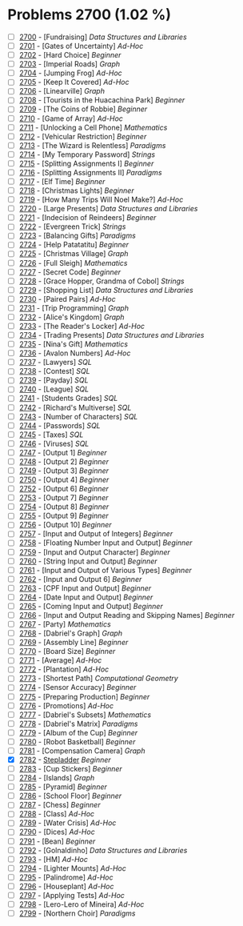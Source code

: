 # Problems 2700 (1.02 %)


- [ ] [2700](https://www.beecrowd.com.br/judge/pt/problems/view/2700) - [Fundraising] *Data Structures and Libraries*
- [ ] [2701](https://www.beecrowd.com.br/judge/pt/problems/view/2701) - [Gates of Uncertainty] *Ad-Hoc*
- [ ] [2702](https://www.beecrowd.com.br/judge/pt/problems/view/2702) - [Hard Choice] *Beginner*
- [ ] [2703](https://www.beecrowd.com.br/judge/pt/problems/view/2703) - [Imperial Roads] *Graph*
- [ ] [2704](https://www.beecrowd.com.br/judge/pt/problems/view/2704) - [Jumping Frog] *Ad-Hoc*
- [ ] [2705](https://www.beecrowd.com.br/judge/pt/problems/view/2705) - [Keep It Covered] *Ad-Hoc*
- [ ] [2706](https://www.beecrowd.com.br/judge/pt/problems/view/2706) - [Linearville] *Graph*
- [ ] [2708](https://www.beecrowd.com.br/judge/pt/problems/view/2708) - [Tourists in the Huacachina Park] *Beginner*
- [ ] [2709](https://www.beecrowd.com.br/judge/pt/problems/view/2709) - [The Coins of Robbie] *Beginner*
- [ ] [2710](https://www.beecrowd.com.br/judge/pt/problems/view/2710) - [Game of Array] *Ad-Hoc*
- [ ] [2711](https://www.beecrowd.com.br/judge/pt/problems/view/2711) - [Unlocking a Cell Phone] *Mathematics*
- [ ] [2712](https://www.beecrowd.com.br/judge/pt/problems/view/2712) - [Vehicular Restriction] *Beginner*
- [ ] [2713](https://www.beecrowd.com.br/judge/pt/problems/view/2713) - [The Wizard is Relentless] *Paradigms*
- [ ] [2714](https://www.beecrowd.com.br/judge/pt/problems/view/2714) - [My Temporary Password] *Strings*
- [ ] [2715](https://www.beecrowd.com.br/judge/pt/problems/view/2715) - [Splitting Assignments I] *Beginner*
- [ ] [2716](https://www.beecrowd.com.br/judge/pt/problems/view/2716) - [Splitting Assignments II] *Paradigms*
- [ ] [2717](https://www.beecrowd.com.br/judge/pt/problems/view/2717) - [Elf Time] *Beginner*
- [ ] [2718](https://www.beecrowd.com.br/judge/pt/problems/view/2718) - [Christmas Lights] *Beginner*
- [ ] [2719](https://www.beecrowd.com.br/judge/pt/problems/view/2719) - [How Many Trips Will Noel Make?] *Ad-Hoc*
- [ ] [2720](https://www.beecrowd.com.br/judge/pt/problems/view/2720) - [Large Presents] *Data Structures and Libraries*
- [ ] [2721](https://www.beecrowd.com.br/judge/pt/problems/view/2721) - [Indecision of Reindeers] *Beginner*
- [ ] [2722](https://www.beecrowd.com.br/judge/pt/problems/view/2722) - [Evergreen Trick] *Strings*
- [ ] [2723](https://www.beecrowd.com.br/judge/pt/problems/view/2723) - [Balancing Gifts] *Paradigms*
- [ ] [2724](https://www.beecrowd.com.br/judge/pt/problems/view/2724) - [Help Patatatitu] *Beginner*
- [ ] [2725](https://www.beecrowd.com.br/judge/pt/problems/view/2725) - [Christmas Village] *Graph*
- [ ] [2726](https://www.beecrowd.com.br/judge/pt/problems/view/2726) - [Full Sleigh] *Mathematics*
- [ ] [2727](https://www.beecrowd.com.br/judge/pt/problems/view/2727) - [Secret Code] *Beginner*
- [ ] [2728](https://www.beecrowd.com.br/judge/pt/problems/view/2728) - [Grace Hopper, Grandma of Cobol] *Strings*
- [ ] [2729](https://www.beecrowd.com.br/judge/pt/problems/view/2729) - [Shopping List] *Data Structures and Libraries*
- [ ] [2730](https://www.beecrowd.com.br/judge/pt/problems/view/2730) - [Paired Pairs] *Ad-Hoc*
- [ ] [2731](https://www.beecrowd.com.br/judge/pt/problems/view/2731) - [Trip Programming] *Graph*
- [ ] [2732](https://www.beecrowd.com.br/judge/pt/problems/view/2732) - [Alice's Kingdom] *Graph*
- [ ] [2733](https://www.beecrowd.com.br/judge/pt/problems/view/2733) - [The Reader's Locker] *Ad-Hoc*
- [ ] [2734](https://www.beecrowd.com.br/judge/pt/problems/view/2734) - [Trading Presents] *Data Structures and Libraries*
- [ ] [2735](https://www.beecrowd.com.br/judge/pt/problems/view/2735) - [Nina's Gift] *Mathematics*
- [ ] [2736](https://www.beecrowd.com.br/judge/pt/problems/view/2736) - [Avalon Numbers] *Ad-Hoc*
- [ ] [2737](https://www.beecrowd.com.br/judge/pt/problems/view/2737) - [Lawyers] *SQL*
- [ ] [2738](https://www.beecrowd.com.br/judge/pt/problems/view/2738) - [Contest] *SQL*
- [ ] [2739](https://www.beecrowd.com.br/judge/pt/problems/view/2739) - [Payday] *SQL*
- [ ] [2740](https://www.beecrowd.com.br/judge/pt/problems/view/2740) - [League] *SQL*
- [ ] [2741](https://www.beecrowd.com.br/judge/pt/problems/view/2741) - [Students Grades] *SQL*
- [ ] [2742](https://www.beecrowd.com.br/judge/pt/problems/view/2742) - [Richard's Multiverse] *SQL*
- [ ] [2743](https://www.beecrowd.com.br/judge/pt/problems/view/2743) - [Number of Characters] *SQL*
- [ ] [2744](https://www.beecrowd.com.br/judge/pt/problems/view/2744) - [Passwords] *SQL*
- [ ] [2745](https://www.beecrowd.com.br/judge/pt/problems/view/2745) - [Taxes] *SQL*
- [ ] [2746](https://www.beecrowd.com.br/judge/pt/problems/view/2746) - [Viruses] *SQL*
- [ ] [2747](https://www.beecrowd.com.br/judge/pt/problems/view/2747) - [Output 1] *Beginner*
- [ ] [2748](https://www.beecrowd.com.br/judge/pt/problems/view/2748) - [Output 2] *Beginner*
- [ ] [2749](https://www.beecrowd.com.br/judge/pt/problems/view/2749) - [Output 3] *Beginner*
- [ ] [2750](https://www.beecrowd.com.br/judge/pt/problems/view/2750) - [Output 4] *Beginner*
- [ ] [2752](https://www.beecrowd.com.br/judge/pt/problems/view/2752) - [Output 6] *Beginner*
- [ ] [2753](https://www.beecrowd.com.br/judge/pt/problems/view/2753) - [Output 7] *Beginner*
- [ ] [2754](https://www.beecrowd.com.br/judge/pt/problems/view/2754) - [Output 8] *Beginner*
- [ ] [2755](https://www.beecrowd.com.br/judge/pt/problems/view/2755) - [Output 9] *Beginner*
- [ ] [2756](https://www.beecrowd.com.br/judge/pt/problems/view/2756) - [Output 10] *Beginner*
- [ ] [2757](https://www.beecrowd.com.br/judge/pt/problems/view/2757) - [Input and Output of Integers] *Beginner*
- [ ] [2758](https://www.beecrowd.com.br/judge/pt/problems/view/2758) - [Floating Number Input and Output] *Beginner*
- [ ] [2759](https://www.beecrowd.com.br/judge/pt/problems/view/2759) - [Input and Output Character] *Beginner*
- [ ] [2760](https://www.beecrowd.com.br/judge/pt/problems/view/2760) - [String Input and Output] *Beginner*
- [ ] [2761](https://www.beecrowd.com.br/judge/pt/problems/view/2761) - [Input and Output of Various Types] *Beginner*
- [ ] [2762](https://www.beecrowd.com.br/judge/pt/problems/view/2762) - [Input and Output 6] *Beginner*
- [ ] [2763](https://www.beecrowd.com.br/judge/pt/problems/view/2763) - [CPF Input and Output] *Beginner*
- [ ] [2764](https://www.beecrowd.com.br/judge/pt/problems/view/2764) - [Date Input and Output] *Beginner*
- [ ] [2765](https://www.beecrowd.com.br/judge/pt/problems/view/2765) - [Coming Input and Output] *Beginner*
- [ ] [2766](https://www.beecrowd.com.br/judge/pt/problems/view/2766) - [Input and Output Reading and Skipping Names] *Beginner*
- [ ] [2767](https://www.beecrowd.com.br/judge/pt/problems/view/2767) - [Party] *Mathematics*
- [ ] [2768](https://www.beecrowd.com.br/judge/pt/problems/view/2768) - [Dabriel's Graph] *Graph*
- [ ] [2769](https://www.beecrowd.com.br/judge/pt/problems/view/2769) - [Assembly Line] *Beginner*
- [ ] [2770](https://www.beecrowd.com.br/judge/pt/problems/view/2770) - [Board Size] *Beginner*
- [ ] [2771](https://www.beecrowd.com.br/judge/pt/problems/view/2771) - [Average] *Ad-Hoc*
- [ ] [2772](https://www.beecrowd.com.br/judge/pt/problems/view/2772) - [Plantation] *Ad-Hoc*
- [ ] [2773](https://www.beecrowd.com.br/judge/pt/problems/view/2773) - [Shortest Path] *Computational Geometry*
- [ ] [2774](https://www.beecrowd.com.br/judge/pt/problems/view/2774) - [Sensor Accuracy] *Beginner*
- [ ] [2775](https://www.beecrowd.com.br/judge/pt/problems/view/2775) - [Preparing Production] *Beginner*
- [ ] [2776](https://www.beecrowd.com.br/judge/pt/problems/view/2776) - [Promotions] *Ad-Hoc*
- [ ] [2777](https://www.beecrowd.com.br/judge/pt/problems/view/2777) - [Dabriel's Subsets] *Mathematics*
- [ ] [2778](https://www.beecrowd.com.br/judge/pt/problems/view/2778) - [Dabriel's Matrix] *Paradigms*
- [ ] [2779](https://www.beecrowd.com.br/judge/pt/problems/view/2779) - [Album of the Cup] *Beginner*
- [ ] [2780](https://www.beecrowd.com.br/judge/pt/problems/view/2780) - [Robot Basketball] *Beginner*
- [ ] [2781](https://www.beecrowd.com.br/judge/pt/problems/view/2781) - [Compensation Camera] *Graph*
- [x] [2782](https://www.beecrowd.com.br/judge/pt/problems/view/2782) - [Stepladder](https://github.com/Luc4sguilherme/beecrowd/blob/master/problems/[2700-2799]/2782/code.js) *Beginner*
- [ ] [2783](https://www.beecrowd.com.br/judge/pt/problems/view/2783) - [Cup Stickers] *Beginner*
- [ ] [2784](https://www.beecrowd.com.br/judge/pt/problems/view/2784) - [Islands] *Graph*
- [ ] [2785](https://www.beecrowd.com.br/judge/pt/problems/view/2785) - [Pyramid] *Beginner*
- [ ] [2786](https://www.beecrowd.com.br/judge/pt/problems/view/2786) - [School Floor] *Beginner*
- [ ] [2787](https://www.beecrowd.com.br/judge/pt/problems/view/2787) - [Chess] *Beginner*
- [ ] [2788](https://www.beecrowd.com.br/judge/pt/problems/view/2788) - [Class] *Ad-Hoc*
- [ ] [2789](https://www.beecrowd.com.br/judge/pt/problems/view/2789) - [Water Crisis] *Ad-Hoc*
- [ ] [2790](https://www.beecrowd.com.br/judge/pt/problems/view/2790) - [Dices] *Ad-Hoc*
- [ ] [2791](https://www.beecrowd.com.br/judge/pt/problems/view/2791) - [Bean] *Beginner*
- [ ] [2792](https://www.beecrowd.com.br/judge/pt/problems/view/2792) - [Golnaldinho] *Data Structures and Libraries*
- [ ] [2793](https://www.beecrowd.com.br/judge/pt/problems/view/2793) - [HM] *Ad-Hoc*
- [ ] [2794](https://www.beecrowd.com.br/judge/pt/problems/view/2794) - [Lighter Mounts] *Ad-Hoc*
- [ ] [2795](https://www.beecrowd.com.br/judge/pt/problems/view/2795) - [Palindrome] *Ad-Hoc*
- [ ] [2796](https://www.beecrowd.com.br/judge/pt/problems/view/2796) - [Houseplant] *Ad-Hoc*
- [ ] [2797](https://www.beecrowd.com.br/judge/pt/problems/view/2797) - [Applying Tests] *Ad-Hoc*
- [ ] [2798](https://www.beecrowd.com.br/judge/pt/problems/view/2798) - [Lero-Lero of Mineira] *Ad-Hoc*
- [ ] [2799](https://www.beecrowd.com.br/judge/pt/problems/view/2799) - [Northern Choir] *Paradigms*